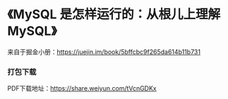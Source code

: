 # 《MySQL 是怎样运行的：从根儿上理解 MySQL》
来自于掘金小册：https://juejin.im/book/5bffcbc9f265da614b11b731

###  打包下载
PDF下载地址：https://share.weiyun.com/tVcnGDKx